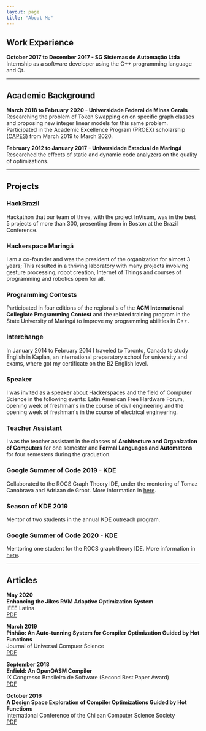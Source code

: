 ```yaml
---
layout: page
title: "About Me"
---
```


## Work Experience

**October 2017 to December 2017 - SG Sistemas de Automação Ltda** <br> 
Internship as a software developer using the C++ programming language and Qt.

---
## Academic Background

**March 2018 to February 2020 - Universidade Federal de Minas Gerais** <br>
Researching the problem of Token Swapping on on specific graph classes and proposing new integer linear models for this same problem. Participated in the Academic Excellence Program (PROEX) scholarship ([CAPES](https://www.capes.gov.br/)) from March 2019 to March 2020.

**February 2012 to January 2017 - Universidade Estadual de Maringá** <br>
Researched the effects of static and dynamic code analyzers on the quality of optimizations.

---
## Projects

### HackBrazil

Hackathon that our team of three, with the project InVisum, was in the best 
5 projects of more than 300, presenting them in Boston at the Brazil Conference.

### Hackerspace Maringá

I am a co-founder and was the president of the organization for almost 3 years; 
This resulted in a thriving laboratory with many projects involving gesture processing, 
robot creation, Internet of Things and courses of programming and robotics open for all.

### Programming Contests

Participated in four editions of the regional's of the **ACM International 
Collegiate Programming Contest** and the related training program in the State 
University of Maringá to improve my programming abilities in C++.

### Interchange

In January 2014 to February 2014 I traveled to Toronto, Canada to study English 
in Kaplan, an international preparatory school for university and exams, where 
got my certificate on the B2 English level.

### Speaker

I was invited as a speaker about Hackerspaces and the field of Computer Science 
in the following events: Latin American Free Hardware Forum, opening week 
of freshman's in the course of civil engineering and the opening week of freshman's 
in the course of electrical engineering.

### Teacher Assistant

I was the teacher assistant in the classes of **Architecture and Organization of 
Computers** for one semester and **Formal Languages and Automatons** for four 
semesters during the graduation.

### Google Summer of Code 2019 - KDE

Collaborated to the ROCS Graph Theory IDE, under the mentoring of Tomaz Canabrava
and Adriaan de Groot. More information in [here](https://community.kde.org/GSoC/2019/StatusReports/CaioTonetti).

### Season of KDE 2019

Mentor of two students in the annual KDE outreach program.

### Google Summer of Code 2020 - KDE

Mentoring one student for the ROCS graph theory IDE. More information in [here](https://summerofcode.withgoogle.com/projects/#4532377939869696).

---
## Articles

**May 2020** <br>
**Enhancing the Jikes RVM Adaptive Optimization System** <br>
IEEE Latina <br>
[PDF]({{site.url}}/assets/pmay2020.pdf) 

**March 2019** <br>
**Pinhão: An Auto-tunning System for Compiler Optimization Guided by Hot Functions** <br>
Journal of Universal Compuer Science <br>
[PDF]({{site.url}}/assets/pmarch2019.pdf) 

**September 2018** <br>
**Enfield: An OpenQASM Compiler** <br>
IX Congresso Brasileiro de Software (Second Best Paper Award) <br>
[PDF]({{site.url}}/assets/psept2018.pdf) 

**October 2016** <br>
**A Design Space Exploration of Compiler Optimizations Guided by Hot Functions**  <br>
International Conference of the Chilean Computer Science Society <br>
[PDF]({{site.url}}/assets/poct2016.pdf)
